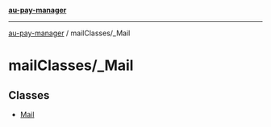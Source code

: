 [**au-pay-manager**](../../README.md)

***

[au-pay-manager](../../README.md) / mailClasses/\_Mail

# mailClasses/\_Mail

## Classes

- [Mail](classes/Mail.md)
